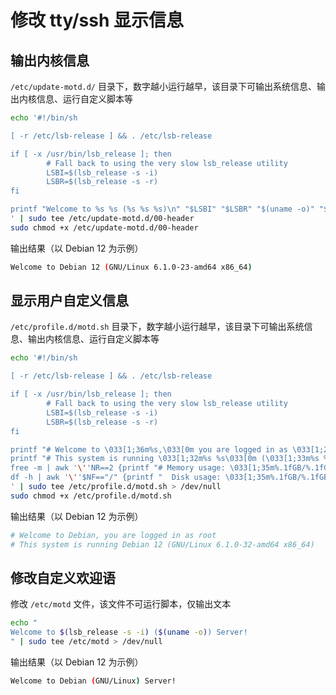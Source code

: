 
# 修改 tty/ssh 显示信息


## 输出内核信息

`/etc/update-motd.d/` 目录下，数字越小运行越早，该目录下可输出系统信息、输出内核信息、运行自定义脚本等

```bash
echo '#!/bin/sh

[ -r /etc/lsb-release ] && . /etc/lsb-release

if [ -x /usr/bin/lsb_release ]; then
        # Fall back to using the very slow lsb_release utility
        LSBI=$(lsb_release -s -i)
        LSBR=$(lsb_release -s -r)
fi

printf "Welcome to %s %s (%s %s %s)\n" "$LSBI" "$LSBR" "$(uname -o)" "$(uname -r)" "$(uname -m)"
' | sudo tee /etc/update-motd.d/00-header
sudo chmod +x /etc/update-motd.d/00-header
```

输出结果（以 Debian 12 为示例）

```bash
Welcome to Debian 12 (GNU/Linux 6.1.0-23-amd64 x86_64)
```

## 显示用户自定义信息

`/etc/profile.d/motd.sh` 目录下，数字越小运行越早，该目录下可输出系统信息、输出内核信息、运行自定义脚本等

```bash
echo '#!/bin/sh

[ -r /etc/lsb-release ] && . /etc/lsb-release

if [ -x /usr/bin/lsb_release ]; then
        # Fall back to using the very slow lsb_release utility
        LSBI=$(lsb_release -s -i)
        LSBR=$(lsb_release -s -r)
fi

printf "# Welcome to \033[1;36m%s,\033[0m you are logged in as \033[1;20m%s\033[0m\n" "$(hostname -s)" "$(whoami)"
printf "# This system is running \033[1;32m%s %s\033[0m (\033[1;33m%s %s %s\033[0m)\n" "$LSBI" "$LSBR" "$(uname -o)" "$(uname -r)" "$(uname -m)"
free -m | awk '\''NR==2 {printf "# Memory usage: \033[1;35m%.1fGB/%.1fGB %.2f%%\033[0m  ", $3/1000,$2/1000,$3*100/$2}'\''
df -h | awk '\''$NF=="/" {printf "  Disk usage: \033[1;35m%.1fGB/%.1fGB %s\033[0m\n", $3,$2,$5}'\''
' | sudo tee /etc/profile.d/motd.sh > /dev/null
sudo chmod +x /etc/profile.d/motd.sh
```

输出结果（以 Debian 12 为示例）

```bash
# Welcome to Debian, you are logged in as root
# This system is running Debian 12 (GNU/Linux 6.1.0-32-amd64 x86_64)
```

## 修改自定义欢迎语

修改 `/etc/motd` 文件，该文件不可运行脚本，仅输出文本

```bash 
echo "
Welcome to $(lsb_release -s -i) ($(uname -o)) Server!
" | sudo tee /etc/motd > /dev/null
```

输出结果（以 Debian 12 为示例）

```bash
Welcome to Debian (GNU/Linux) Server!
```

